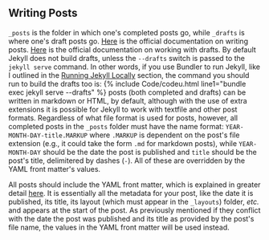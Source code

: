 ## Writing Posts
`_posts` is the folder in which one's completed posts go, while `_drafts` is where one's draft posts go. [Here](http://jekyllrb.com/docs/posts/) is the official documentation on writing posts. [Here](http://jekyllrb.com/docs/drafts/) is the official documentation on working with drafts. By default Jekyll does not build drafts, unless the `--drafts` switch is passed to the `jekyll serve` command. In other words, if you use Bundler to run Jekyll, like I outlined in the [Running Jekyll Locally](#running-jekyll-locally) section, the command you should run to build the drafts too is:
{% include Code/codeu.html line1="bundle exec jekyll serve --drafts" %}
posts (both completed and drafts) can be written in markdown or HTML, by default, although with the use of extra extensions it is possible for Jekyll to work with textfile and other post formats. Regardless of what file format is used for posts, however, all completed posts in the `_posts` folder must have the name format: `YEAR-MONTH-DAY-title.MARKUP` where `.MARKUP` is dependent on the post's file extension (e.g., it could take the form `.md` for markdown posts), while `YEAR-MONTH-DAY` should be the date the post is published and `title` should be the post's title, delimitered by dashes (`-`). All of these are overridden by the YAML front matter's values.

All posts should include the YAML front matter, which is explained in greater detail [here](http://jekyllrb.com/docs/frontmatter/). It is essentially all the metadata for your post, like the date it is published, its title, its layout (which must appear in the `_layouts`) folder, *etc.* and appears at the start of the post. As previously mentioned if they conflict with the date the post was published and its title as provided by the post's file name, the values in the YAML front matter will be used instead.
